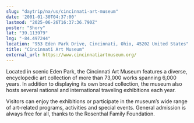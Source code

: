 ```yaml
---
slug: "daytrip/na/us/cincinnati-art-museum"
date: '2001-01-30T04:37:00'
lastmod: "2025-06-26T16:37:36.790Z"
poster: "Shory"
lat: "39.113979"
lng: "-84.497244"
location: "953 Eden Park Drive, Cincinnati, Ohio, 45202 United States"
title: "Cincinnati Art Museum"
external_url: https://www.cincinnatiartmuseum.org/
---
```

Located in scenic Eden Park, the Cincinnati Art Museum features a diverse, encyclopedic art collection of more than 73,000 works spanning 6,000 years. In addition to displaying its own broad collection, the museum also hosts several national and international traveling exhibitions each year.

Visitors can enjoy the exhibitions or participate in the museum’s wide range of art-related programs, activities and special events. General admission is always free for all, thanks to the Rosenthal Family Foundation.
